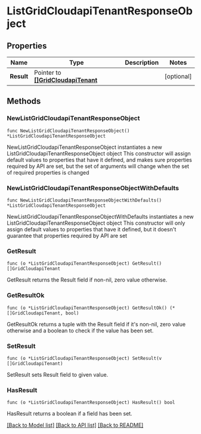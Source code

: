 # ListGridCloudapiTenantResponseObject

## Properties

Name | Type | Description | Notes
------------ | ------------- | ------------- | -------------
**Result** | Pointer to [**[]GridCloudapiTenant**](GridCloudapiTenant.md) |  | [optional] 

## Methods

### NewListGridCloudapiTenantResponseObject

`func NewListGridCloudapiTenantResponseObject() *ListGridCloudapiTenantResponseObject`

NewListGridCloudapiTenantResponseObject instantiates a new ListGridCloudapiTenantResponseObject object
This constructor will assign default values to properties that have it defined,
and makes sure properties required by API are set, but the set of arguments
will change when the set of required properties is changed

### NewListGridCloudapiTenantResponseObjectWithDefaults

`func NewListGridCloudapiTenantResponseObjectWithDefaults() *ListGridCloudapiTenantResponseObject`

NewListGridCloudapiTenantResponseObjectWithDefaults instantiates a new ListGridCloudapiTenantResponseObject object
This constructor will only assign default values to properties that have it defined,
but it doesn't guarantee that properties required by API are set

### GetResult

`func (o *ListGridCloudapiTenantResponseObject) GetResult() []GridCloudapiTenant`

GetResult returns the Result field if non-nil, zero value otherwise.

### GetResultOk

`func (o *ListGridCloudapiTenantResponseObject) GetResultOk() (*[]GridCloudapiTenant, bool)`

GetResultOk returns a tuple with the Result field if it's non-nil, zero value otherwise
and a boolean to check if the value has been set.

### SetResult

`func (o *ListGridCloudapiTenantResponseObject) SetResult(v []GridCloudapiTenant)`

SetResult sets Result field to given value.

### HasResult

`func (o *ListGridCloudapiTenantResponseObject) HasResult() bool`

HasResult returns a boolean if a field has been set.


[[Back to Model list]](../README.md#documentation-for-models) [[Back to API list]](../README.md#documentation-for-api-endpoints) [[Back to README]](../README.md)


